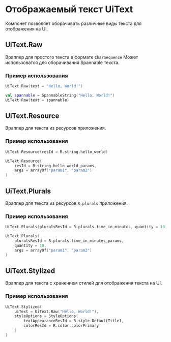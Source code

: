 # Отображаемый текст UiText

Компонет позволяет оборачивать различные виды текста для отображения на UI.

## UiText.Raw

Враппер для простого текста в формате `CharSequence`
Может использоватся для оборачивания Spannable текста.

### Пример использования

```kotlin
UiText.Raw(text = "Hello, World!")

val spannable = SpannableString("Hello, World!")
UiText.Raw(text = spannable)
```

## UiText.Resource

Враппер для текста из ресурсов приложения.

### Пример использования

```kotlin
UiText.Resource(resId = R.string.hello_world)

UiText.Resource(
    resId = R.string.hello_world_params,
    args = arrayOf("param1", "param2")
)
```

## UiText.Plurals

Враппер для текста из ресурсов `R.plurals` приложения.

### Пример использования

```kotlin
UiText.Plurals(pluralsResId = R.plurals.time_in_minutes, quantity = 10)

UiText.Plurals(
    pluralsResId = R.plurals.time_in_minutes_params,
    quantity = 10,
    args = arrayOf("param1", "param2")
)
```

## UiText.Stylized

Враппер для текста с хранением стилей для отображения текста на UI.

### Пример использования

```kotlin
UiText.Stylized(
    uiText = UiText.Raw("Hello, World!"),
    styleOptions = StyleOptions(
        textAppearanceResId = R.style.DefaultTitle1,
        colorResId = R.color.colorPrimary
    )
)
```